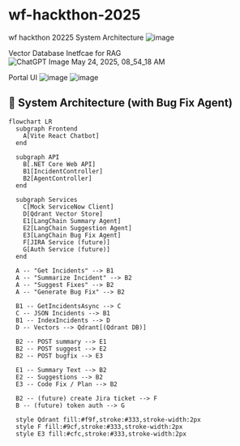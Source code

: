 # wf-hackthon-2025
wf hackthon 20225
System Architecture
![image](https://github.com/user-attachments/assets/2609ae67-0f4f-42d8-9aee-eac92fc59914)


Vector Database Inetfcae for RAG
![ChatGPT Image May 24, 2025, 08_54_18 AM](https://github.com/user-attachments/assets/1c6230cc-447d-4a98-b513-c18622fae748)

Portal UI
![image](https://github.com/user-attachments/assets/abf1e87d-d442-4e19-97d2-a9aa96e8e507)
![image](https://github.com/user-attachments/assets/3bc4d2fa-afe7-43b9-9b55-cb04a3e4a0bc)

## 🧩 System Architecture (with Bug Fix Agent)

```mermaid
flowchart LR
  subgraph Frontend
    A[Vite React Chatbot]
  end

  subgraph API
    B[.NET Core Web API]
    B1[IncidentController]
    B2[AgentController]
  end

  subgraph Services
    C[Mock ServiceNow Client]
    D[Qdrant Vector Store]
    E1[LangChain Summary Agent]
    E2[LangChain Suggestion Agent]
    E3[LangChain Bug Fix Agent]
    F[JIRA Service (future)]
    G[Auth Service (future)]
  end

  A -- "Get Incidents" --> B1
  A -- "Summarize Incident" --> B2
  A -- "Suggest Fixes" --> B2
  A -- "Generate Bug Fix" --> B2

  B1 -- GetIncidentsAsync --> C
  C -- JSON Incidents --> B1
  B1 -- IndexIncidents --> D
  D -- Vectors --> Qdrant[(Qdrant DB)]

  B2 -- POST summary --> E1
  B2 -- POST suggest --> E2
  B2 -- POST bugfix --> E3

  E1 -- Summary Text --> B2
  E2 -- Suggestions --> B2
  E3 -- Code Fix / Plan --> B2

  B2 -- (future) create Jira ticket --> F
  B -- (future) token auth --> G

  style Qdrant fill:#f9f,stroke:#333,stroke-width:2px
  style F fill:#9cf,stroke:#333,stroke-width:2px
  style E3 fill:#cfc,stroke:#333,stroke-width:2px





